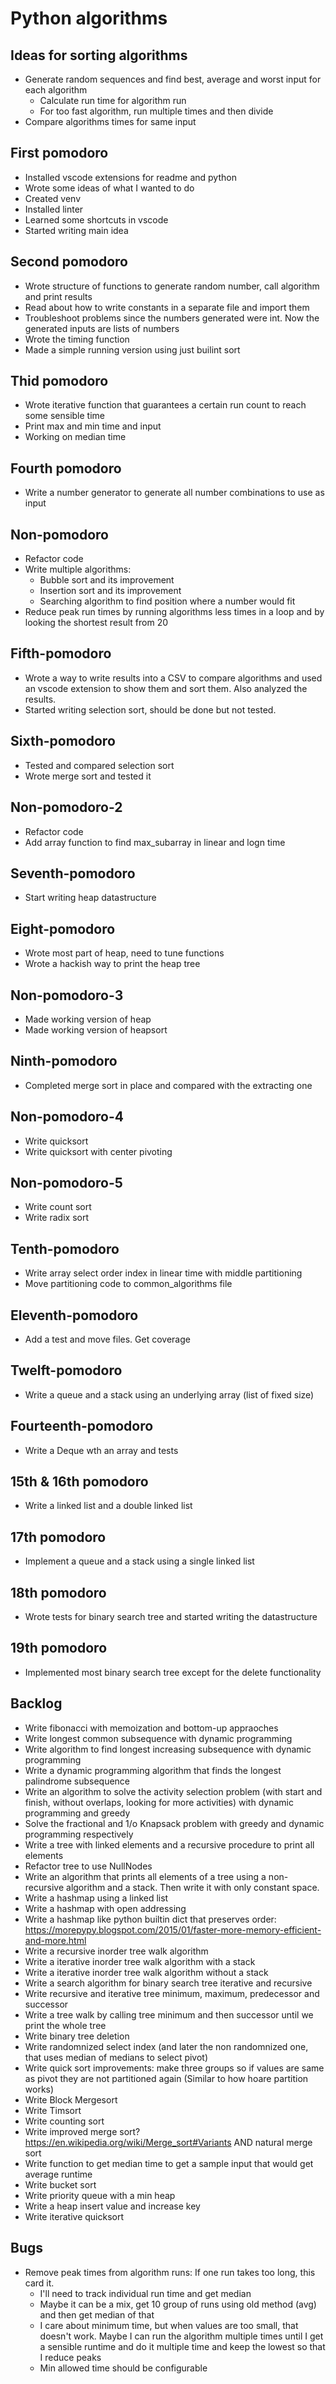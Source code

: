 
# Python algorithms

## Ideas for sorting algorithms

- Generate random sequences and find best, average and worst input for each algorithm
  - Calculate run time for algorithm run
  - For too fast algorithm, run multiple times and then divide
- Compare algorithms times for same input

## First pomodoro

- Installed vscode extensions for readme and python
- Wrote some ideas of what I wanted to do
- Created venv
- Installed linter
- Learned some shortcuts in vscode
- Started writing main idea

## Second pomodoro

- Wrote structure of functions to generate random number, call algorithm and print results
- Read about how to write constants in a separate file and import them
- Troubleshoot problems since the numbers generated were int. Now the generated inputs are lists of numbers
- Wrote the timing function
- Made a simple running version using just builint sort

## Thid pomodoro

- Wrote iterative function that guarantees a certain run count to reach some sensible time
- Print max and min time and input
- Working on median time

## Fourth pomodoro

- Write a number generator to generate all number combinations to use as input

## Non-pomodoro

- Refactor code
- Write multiple algorithms:
  - Bubble sort and its improvement
  - Insertion sort and its improvement
  - Searching algorithm to find position where a number would fit
- Reduce peak run times by running algorithms less times in a loop and by looking the shortest result from 20

## Fifth-pomodoro

- Wrote a way to write results into a CSV to compare algorithms and used an vscode extension to show them and sort them. Also analyzed the results.
- Started writing selection sort, should be done but not tested.

## Sixth-pomodoro

- Tested and compared selection sort
- Wrote merge sort and tested it

## Non-pomodoro-2

- Refactor code
- Add array function to find max_subarray in linear and logn time

## Seventh-pomodoro

- Start writing heap datastructure

## Eight-pomodoro

- Wrote most part of heap, need to tune functions
- Wrote a hackish way to print the heap tree

## Non-pomodoro-3

- Made working version of heap
- Made working version of heapsort

## Ninth-pomodoro

- Completed merge sort in place and compared with the extracting one

## Non-pomodoro-4

- Write quicksort
- Write quicksort with center pivoting

## Non-pomodoro-5

- Write count sort
- Write radix sort

## Tenth-pomodoro

- Write array select order index in linear time with middle partitioning
- Move partitioning code to common_algorithms file

## Eleventh-pomodoro

- Add a test and move files. Get coverage

## Twelft-pomodoro

- Write a queue and a stack using an underlying array (list of fixed size)

## Fourteenth-pomodoro

- Write a Deque wth an array and tests

## 15th & 16th pomodoro

- Write a linked list and a double linked list

## 17th pomodoro

- Implement a queue and a stack using a single linked list

## 18th pomodoro

- Wrote tests for binary search tree and started writing the datastructure

## 19th pomodoro

- Implemented most binary search tree except for the delete functionality

## Backlog

- Write fibonacci with memoization and bottom-up appraoches
- Write longest common subsequence with dynamic programming
- Write algorithm to find longest increasing subsequence with dynamic programming
- Write a dynamic programming algorithm that finds the longest palindrome subsequence
- Write an algorithm to solve the activity selection problem (with start and finish, without overlaps, looking for more activities) with dynamic programming and greedy
- Solve the fractional and 1/o Knapsack problem with greedy and dynamic programming respectively
- Write a tree with linked elements and a recursive procedure to print all elements
- Refactor tree to use NullNodes
- Write an algorithm that prints all elements of a tree using a non-recursive algorithm and a stack. Then write it with only constant space.
- Write a hashmap using a linked list
- Write a hashmap with open addressing
- Write a hashmap like python builtin dict that preserves order: https://morepypy.blogspot.com/2015/01/faster-more-memory-efficient-and-more.html
- Write a recursive inorder tree walk algorithm
- Write a iterative inorder tree walk algorithm with a stack
- Write a iterative inorder tree walk algorithm without a stack
- Write a search algorithm for binary search tree iterative and recursive
- Write recursive and iterative tree minimum, maximum, predecessor and successor
- Write a tree walk by calling tree minimum and then successor until we print the whole tree
- Write binary tree deletion
- Write randomnized select index (and later the non randomnized one, that uses median of medians to select pivot)
- Write quick sort improvements: make three groups so if values are same as pivot they are not partitioned again (Similar to how hoare partition works)
- Write Block Mergesort
- Write Timsort
- Write counting sort
- Write improved merge sort? https://en.wikipedia.org/wiki/Merge_sort#Variants AND natural merge sort
- Write function to get median time to get a sample input that would get average runtime
- Write bucket sort
- Write priority queue with a min heap
- Write a heap insert value and increase key
- Write iterative quicksort

## Bugs

- Remove peak times from algorithm runs: If one run takes too long, this card it.
  - I'll need to track individual run time and get median
  - Maybe it can be a mix, get 10 group of runs using old method (avg) and then get median of that
  - I care about minimum time, but when values are too small, that doesn't work. Maybe I can run the algorithm multiple times until I get a sensible runtime and do it multiple time and keep the lowest so that I reduce peaks
  - Min allowed time should be configurable
  